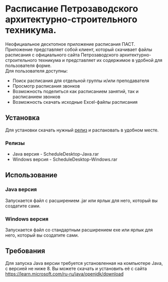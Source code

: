 # Расписание Петрозаводского архитектурно-строительного техникума.
Неофициальное десктопное приложение расписания ПАСТ. Приложение представляет собой клиент, который скачивает файлы расписания с официального сайта Петрозаводского архитектурно-строительного техникума
и представляет их содержимое в удобной для пользователя форме.
<br>
Для пользователя доступны:
<ul>
  <li>Поиск расписания для отдельной группы и/или преподавателя</li>
  <li>Просмотр расписания звонков</li>
  <li>Возможность поделиться как расписанием занятий, так и расписанием звонков</li>
  <li>Возможность скачать исходные Excel-файлы расписания</li>
</ul>

## Установка
Для установки скачать нужный [релиз](https://github.com/ghostwalker18/ScheduleDesktop/releases/latest) и распаковать в удобном месте.
### Релизы
<ul>
  <li>Java версия - ScheduleDesktop-Java.rar</li>
  <li>Windows версия - ScheduleDesktop-Windows.rar</li>
</ul>

## Использование
### Java версия
Запускается файл с расширением .jar или ярлык для него, который вы создатите сами.
### Windows версия
Запускается файл со стандартным расширением exe или ярлык для него, который вы создатите сами.
## Требования
Для запуска Java версии требуется установленная на компьютере Java, с версией не ниже 8.
Вы можете скачать и установить её с сайта https://learn.microsoft.com/ru-ru/java/openjdk/download

